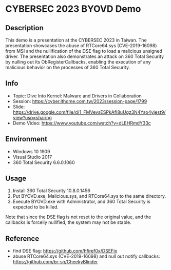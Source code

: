 # CYBERSEC 2023 BYOVD Demo

## Description
This demo is a presentation at the CYBERSEC 2023 in Taiwan. The presentation showcases the abuse of RTCore64.sys (CVE-2019-16098) from MSI and the nullification of the DSE flag to load a malicious unsigned driver. The presentation also demonstrates an attack on 360 Total Security by nulling out its ObRegisterCallbacks, enabling the execution of any malicious behavior on the processes of 360 Total Security.

## Info
* Topic: Dive Into Kernel: Malware and Drivers in Collaboration
* Session: https://cyber.ithome.com.tw/2023/session-page/1799
* Slide: https://drive.google.com/file/d/1_FMVevsESPkAfI8uUgz3N4Yso4yjest9/view?usp=sharing
* Demo Video: https://www.youtube.com/watch?v=dLEHRmdY33c

## Environment
* Windows 10 1909
* Visual Studio 2017
* 360 Total Security 6.6.0.1060

## Usage
1. Install 360 Total Security 10.8.0.1456
2. Put BYOVD.exe, Malicious.sys, and RTCore64.sys to the same directory.
3. Execute BYOVD.exe with Administrator, and 360 Total Security is expected to be killed.

Note that since the DSE flag is not reset to the original value, and the callbacks is forcelly nullified, the system may not be stable.

## Reference
* find DSE flag: https://github.com/hfiref0x/DSEFix
* abuse RTCore64.sys (CVE-2019-16098) and null out notify callbacks: https://github.com/br-sn/CheekyBlinder
